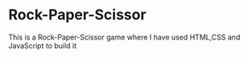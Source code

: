 # Rock-Paper-Scissor
This is a Rock-Paper-Scissor game where I have used HTML,CSS and JavaScript to build it
